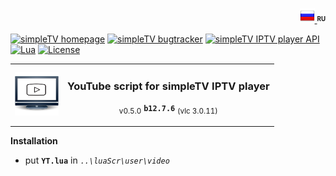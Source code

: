 <p align="right">
 <a title="русский" href="../../"><img src="./img/ru.png?raw=true" alt="русский" /> </a><strong><sup><sub>RU</sub></sup></strong>
</p>

[![simpleTV homepage][badge-simpletvhomepage]][simpleTV homepage]
[![simpleTV bugtracker][badge-simpletvbugtracker]][simpleTV bugtracker]
[![simpleTV IPTV player API][badge-simpletvapi]][simpleTV API]
[![Lua][badge-lua]][Lua]
[![License][badge-license]][License]

<table width="100%">
  <tr>
    <td>
      <a href="../../releases">
        <img src="./img/logo_f1.png?raw=true" 
            title="releases" alt="releases" width="70"/>
      </a>
    </td>
    <td>
    <h3>YouTube script for simpleTV IPTV player</h3>
    <p align="center"><sub>v0.5.0</sub> <strong><code>b12.7.6</code></strong> <sub>(vlc 3.0.11)</sub></p>
  </tr>
</table>

**Installation**
 - put **`YT.lua`** in _`..\luaScr\user\video`_

[simpleTV API]: http://iptv.gen12.net/dokuwiki/doku.php?id=mantis:simpletv:api "simpleTV API"
[Lua]: https://www.lua.org/manual/5.1 "Lua 5.1"
[License]: ./LICENSE "License Apache 2.0"
[simpleTV homepage]: http://iptv.gen12.net "simpleTV homepage"
[simpleTV bugtracker]: http://iptv.gen12.net/bugtracker "simpleTV bugtracker"

[badge-simpletvapi]: https://img.shields.io/badge/simpleTV-Lua%20API-%232b2b2b?style=flat-square&labelColor=%23303f50 "simpleTV Lua API"
[badge-lua]: https://img.shields.io/badge/Lua-5.1-%232b2b2b?style=flat-square&labelColor=%23303f50 "Lua 5.1"
[badge-license]: https://img.shields.io/badge/License-Apache%202.0-%232b2b2b?style=flat-square&labelColor=%23303f50 "License Apache 2.0"
[badge-simpletvhomepage]: https://img.shields.io/badge/simpleTV-homepage-%232b2b2b?style=flat-square&labelColor=%23303f50 "simpleTV homepage"
[badge-simpletvbugtracker]: https://img.shields.io/badge/simpleTV-bugtracker-%232b2b2b?style=flat-square&labelColor=%23303f50 "simpleTV bugtracker"
